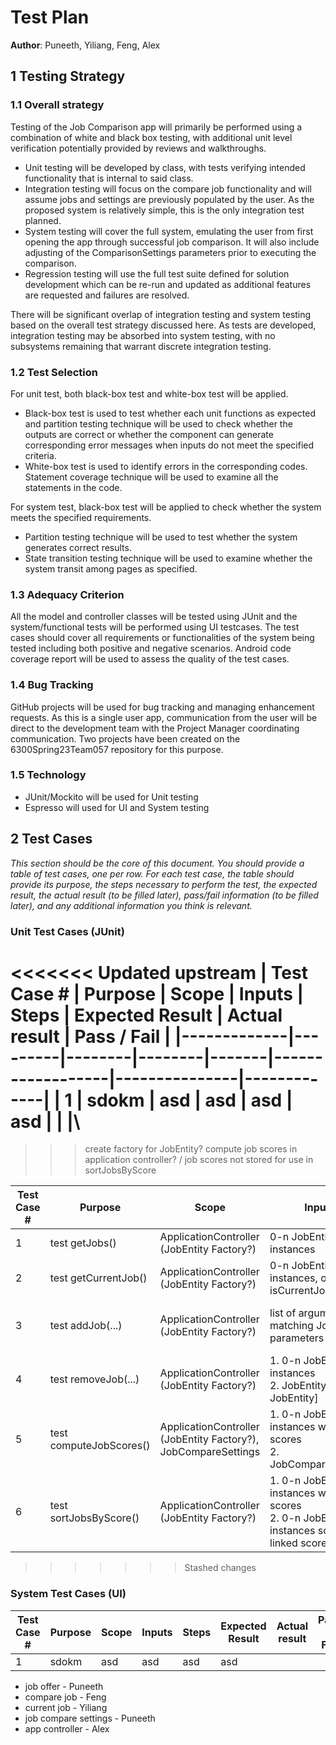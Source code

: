 # Test Plan

**Author**: Puneeth, Yiliang, Feng, Alex

## 1 Testing Strategy

### 1.1 Overall strategy
Testing of the Job Comparison app will primarily be performed using a combination of white and black box testing, with additional unit level verification potentially provided by reviews and walkthroughs.
- Unit testing will be developed by class, with tests verifying intended functionality that is internal to said class. 
- Integration testing will focus on the compare job functionality and will assume jobs and settings are previously populated by the user. As the proposed system is relatively simple, this is the only integration test planned.
- System testing will cover the full system, emulating the user from first opening the app through successful job comparison. It will also include adjusting of the ComparisonSettings parameters prior to executing the comparison.
- Regression testing will use the full test suite defined for solution development which can be re-run and updated as additional features are requested and failures are resolved.

There will be significant overlap of integration testing and system testing based on the overall test strategy discussed here. As tests are developed, integration testing may be absorbed into system testing, with no subsystems remaining that warrant discrete integration testing.

### 1.2 Test Selection
For unit test, both black-box test and white-box test will be applied. 
- Black-box test is used to test whether each unit functions as expected and partition testing technique will be used to check whether the outputs are correct or whether the component can generate corresponding error messages when inputs do not meet the specified criteria. 
- White-box test is used to identify errors in the corresponding codes. Statement coverage technique will be used to examine all the statements in the code. 

For system test, black-box test will be applied to check whether the system meets the specified requirements. 
- Partition testing technique will be used to test whether the system generates correct results.
- State transition testing technique will be used to examine whether the system transit among pages as specified. 


### 1.3 Adequacy Criterion
All the model and controller classes will be tested using JUnit and the system/functional tests will be performed using UI testcases. The test cases should cover all requirements or functionalities of the system being tested including both positive and negative scenarios. Android code coverage report will be used to assess the quality of the test cases. 

### 1.4 Bug Tracking
GitHub projects will be used for bug tracking and managing enhancement requests. As this is a single user app, communication from the user will be direct to the development team with the Project Manager coordinating communication. Two projects have been created on the 6300Spring23Team057 repository for this purpose.

### 1.5 Technology
- JUnit/Mockito will be used for Unit testing
- Espresso will used for UI and System testing

## 2 Test Cases

*This section should be the core of this document. You should provide a table of test cases, one per row. For each test case, the table should provide its purpose, the steps necessary to perform the test, the expected result, the actual result (to be filled later), pass/fail information (to be filled later), and any additional information you think is relevant.*

### Unit Test Cases (JUnit)
<<<<<<< Updated upstream
| Test Case # | Purpose | Scope  | Inputs | Steps | Expected Result  | Actual result | Pass / Fail |
|-------------|---------|--------|--------|-------|------------------|---------------|-------------|
| 1           | sdokm   | asd    | asd    | asd   | asd              |               |             |\
=======

>>>create factory for JobEntity?
>>>compute job scores in application controller? / job scores not stored for use in sortJobsByScore

| Test Case # | Purpose                 | Scope                                                          | Inputs                                                                                               | Steps                                           | Expected Result                                                                      | Actual result | Pass / Fail |
|-------------|-------------------------|----------------------------------------------------------------|------------------------------------------------------------------------------------------------------|-------------------------------------------------|--------------------------------------------------------------------------------------|---------------|-------------|
| 1           | test getJobs()          | ApplicationController (JobEntity Factory?)                     | 0-n JobEntity instances                                                                              | 1. call getJobs()                               | 0-n JobEntity instances                                                              |               |             |
| 2           | test getCurrentJob()    | ApplicationController (JobEntity Factory?)                     | 0-n JobEntity instances, one with isCurrentJob = True                                                | 1. call getCurrentJob()                         | JobEntity with isCurrentJob = True                                                   |               |             |
| 3           | test addJob(...)        | ApplicationController (JobEntity Factory?)                     | list of arguments matching JobEntity parameters                                                      | 1. call addJob(inputs)<br/>2. call getJobs()    | - JobEntity(inputs) in getJobs() return<br/>- <=1 JobEntity with isCurrentJob = True |               |             |
| 4           | test removeJob(...)     | ApplicationController (JobEntity Factory?)                     | 1. 0-n JobEntity instances<br/>2. JobEntity ID \[0-n JobEntity]                                      | 1. call removeJob(input2)<br/>2. call getJobs() | JobEntity(input) is not in getJobs() return                                          |               |             |
| 5           | test computeJobScores() | ApplicationController (JobEntity Factory?), JobCompareSettings | 1. 0-n JobEntity instances with linked scores<br/>2. JobCompareSettings                              | 1. call computeJobScores()                      | computeJobScores() return = input1                                                   |               |             |
| 6           | test sortJobsByScore()  | ApplicationController (JobEntity Factory?)                     | 1. 0-n JobEntity instances with linked scores<br/>2. 0-n JobEntity instances sorted by linked scores | 1. call sortJobsByScore()                       | sortJobsByScore() return = input2                                                    |               |             |
>>>>>>> Stashed changes


### System Test Cases (UI)
| Test Case # | Purpose | Scope  | Inputs | Steps | Expected Result  | Actual result | Pass / Fail |
|-------------|---------|--------|--------|-------|------------------|---------------|-------------|
| 1           | sdokm   | asd    | asd    | asd   | asd              |               |             |\


- job offer - Puneeth
- compare job - Feng
- current job - Yiliang
- job compare settings - Puneeth
- app controller - Alex